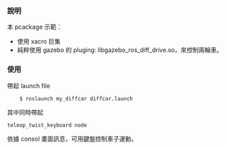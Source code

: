 ### 說明
本 pcackage 示範：  

* 使用 xacro 巨集
* 純粹使用 gazebo 的 pluging: libgazebo_ros_diff_drive.so，來控制兩輪車。 

### 使用

帶起 launch file

```
    $ roslaunch my_diffcar diffcar.launch
```

其中同時帶起 

    teleop_twist_keyboard node
    
依據 consol 畫面訊息，可用鍵盤控制車子運動。